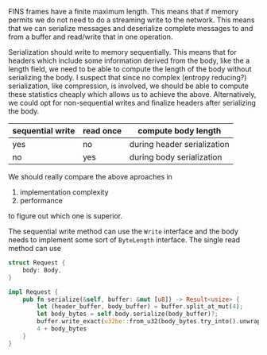 
FINS frames have a finite maximum length.
This means that if memory permits we do not need to do a streaming write to the network.
This means that we can serialize messages and deserialize complete messages to and from a buffer and read/write that in one operation.

Serialization should write to memory sequentially.
This means that for headers which include some information derived from the body, like the a length field, we need to be able to compute the length of the body without serializing the body.
I suspect that since no complex (entropy reducing?) serialization, like compression, is involved, we should be able to compute these statistics cheaply which allows us to achieve the above.
Alternatively, we could opt for non-sequential writes and finalize headers after serializing the body.

| sequential write | read once | compute body length         |
| ---------------- | --------- | --------------------------- |
| yes              | no        | during header serialization |
| no               | yes       | during body serialization   |

We should really compare the above aproaches in

1. implementation complexity
2. performance

to figure out which one is superior.

The sequential write method can use the `Write` interface and the body needs to implement some sort of `ByteLength` interface.
The single read method can use

```rust
struct Request {
    body: Body,
}

impl Request {
    pub fn serialize(&self, buffer: &mut [u8]) -> Result<usize> {
        let (header_buffer, body_buffer) = buffer.split_at_mut(4);
        let body_bytes = self.body.serialize(body_buffer)?;
        buffer.write_exact(u32be::from_u32(body_bytes.try_into().unwrap()).to_bytes())?;
        4 + body_bytes
    }
}
